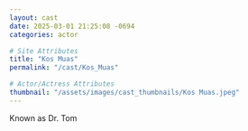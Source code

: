 ```yaml
---
layout: cast
date: 2025-03-01 21:25:08 -0694
categories: actor

# Site Attributes
title: "Kos Muas"
permalink: "/cast/Kos_Muas"

# Actor/Actress Attributes
thumbnail: "/assets/images/cast_thumbnails/Kos Muas.jpeg"
---
```

Known as Dr. Tom